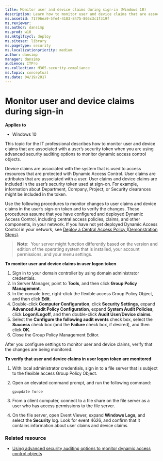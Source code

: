```yaml
---
title: Monitor user and device claims during sign-in (Windows 10)
description: Learn how to monitor user and device claims that are associated with a user’s security token. This advice assumes you have deployed Dynamic Access Control.
ms.assetid: 71796ea9-5fe4-4183-8475-805c3c1f319f
ms.reviewer:
ms.author: dansimp
ms.prod: w10
ms.mktglfcycl: deploy
ms.sitesec: library
ms.pagetype: security
ms.localizationpriority: medium
author: dansimp
manager: dansimp
audience: ITPro
ms.collection: M365-security-compliance
ms.topic: conceptual
ms.date: 04/19/2017
---
```


# Monitor user and device claims during sign-in

**Applies to**
-   Windows 10

This topic for the IT professional describes how to monitor user and device claims that are associated with a user’s security token when you are using advanced security auditing options to monitor dynamic access control objects.

Device claims are associated with the system that is used to access resources that are protected with Dynamic Access Control. User claims are attributes that are associated with a user. User claims and device claims are included in the user’s security token used at sign-on. For example, information about Department, Company, Project, or Security clearances might be included in the token.

Use the following procedures to monitor changes to user claims and device claims in the user’s sign-on token and to verify the changes. These procedures assume that you have configured and deployed Dynamic Access Control, including central access policies, claims, and other components, in your network. If you have not yet deployed Dynamic Access Control in your network, see [Deploy a Central Access Policy (Demonstration Steps)](https://technet.microsoft.com/library/hh846167.aspx).

>**Note:**  Your server might function differently based on the version and edition of the operating system that is installed, your account permissions, and your menu settings.

**To monitor user and device claims in user logon token**

1.  Sign in to your domain controller by using domain administrator credentials.
2.  In Server Manager, point to **Tools**, and then click **Group Policy Management**.
3.  In the console tree, right-click the flexible access Group Policy Object, and then click **Edit**.
4.  Double-click **Computer Configuration**, click **Security Settings**, expand **Advanced Audit Policy Configuration**, expand **System Audit Policies**, click **Logon/Logoff**, and then double-click **Audit User/Device claims**.
5.  Select the **Configure the following audit events** check box, select the **Success** check box (and the **Failure** check box, if desired), and then click **OK**.
6.  Close the Group Policy Management Editor.

After you configure settings to monitor user and device claims, verify that the changes are being monitored.

**To verify that user and device claims in user logon token are monitored**

1.  With local administrator credentials, sign in to a file server that is subject to the flexible access Group Policy Object.
2.  Open an elevated command prompt, and run the following command:

    `gpupdate force`

3.  From a client computer, connect to a file share on the file server as a user who has access permissions to the file server.
4.  On the file server, open Event Viewer, expand **Windows Logs**, and select the **Security** log. Look for event 4626, and confirm that it contains information about user claims and device claims.

### Related resource

- [Using advanced security auditing options to monitor dynamic access control objects](using-advanced-security-auditing-options-to-monitor-dynamic-access-control-objects.md)
